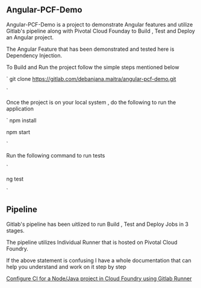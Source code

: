 **Angular-PCF-Demo**
--------------------------------------------------------------------------------

Angular-PCF-Demo is a project to demonstrate Angular features and utilize Gitlab's pipeline along with Pivotal Cloud Founday  to Build , Test and Deploy an
Angular project.


The Angular Feature that has been demonstrated and tested here is Dependency Injection. 


To Build and Run the project follow the simple steps mentioned below 

`
git clone https://gitlab.com/debanjana.maitra/angular-pcf-demo.git

`

Once the project is on your local system , do the following to run the application 

`
npm install 

npm start

`

Run the following command to run tests

` 

ng test

`

**Pipeline**
---------------------------------------------------------------------------------

Gitlab's pipeline has been uitlized to run Build , Test and Deploy Jobs in 3 stages. 

The pipeline utilizes Individual Runner that is hosted on Pivotal Cloud Foundry. 

If the above statement is confusing I have a whole documentation that can help you understand and work on it step by step 

[Configure CI for a Node/Java project in Cloud Foundry using Gitlab Runner](https://medium.com/@debanjanamaitra/configure-ci-for-a-node-java-project-in-pivotal-cloud-foundry-using-gitlab-runner-56c37f3a9aa6)








